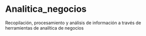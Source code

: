 # Analitica_negocios
Recopilación, procesamiento y análisis de información a través de herramientas de analítica de negocios 
